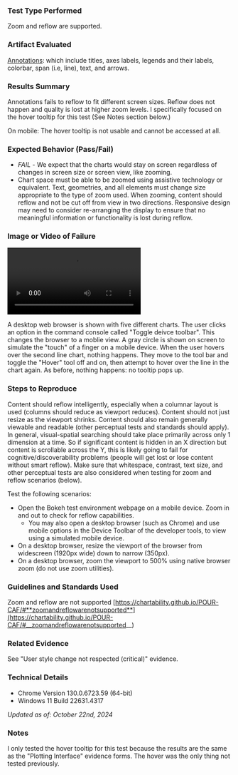 ### Test Type Performed

Zoom and reflow are supported.

### Artifact Evaluated

[Annotations](https://docs.bokeh.org/en/latest/docs/user_guide/interaction.html): which include titles, axes labels, legends and their labels, colorbar, span (i.e, line), text, and arrows.

### Results Summary

Annotations fails to reflow to fit different screen sizes. Reflow does not happen and quality is lost at higher zoom levels. I specifically focused on the hover tooltip for this test (See Notes section below.)

On mobile: The hover tooltip is not usable and cannot be accessed at all.

### Expected Behavior (Pass/Fail)

- _FAIL_ - We expect that the charts would stay on screen regardless of changes in screen size or screen view, like zooming.
- Chart space must be able to be zoomed using assistive technology or equivalent. Text, geometries, and all elements must change size appropriate to the type of zoom used. When zooming, content should reflow and not be cut off from view in two directions. Responsive design may need to consider re-arranging the display to ensure that no meaningful information or functionality is lost during reflow.

### Image or Video of Failure

<video controls src="./assets/annotations_zoom-reflow.mp4" title="Annotations: Zoom and Reflow test"></video>

A desktop web browser is shown with five different charts. The user clicks an option in the command console called "Toggle deivce toolbar". This changes the browser to a moblie view. A gray circle is shown on screen to simulate the "touch" of a finger on a mobile device. When the user hovers over the second line chart, nothing happens. They move to the tool bar and toggle the "Hover" tool off and on, then attempt to hover over the line in the chart again. As before, nothing happens: no tooltip pops up. 

### Steps to Reproduce

Content should reflow intelligently, especially when a columnar layout is used (columns should reduce as viewport reduces). Content should not just resize as the viewport shrinks. Content should also remain generally viewable and readable (other perceptual tests and standards should apply). In general, visual-spatial searching should take place primarily across only 1 dimension at a time. So if significant content is hidden in an X direction but content is scrollable across the Y, this is likely going to fail for cognitive/discoverability problems (people will get lost or lose content without smart reflow). Make sure that whitespace, contrast, text size, and other perceptual tests are also considered when testing for zoom and reflow scenarios (below).

Test the following scenarios:

- Open the Bokeh test environment webpage on a mobile device. Zoom in and out to check for reflow capabilities.
  - You may also open a desktop browser (such as Chrome) and use mobile options in the Device Toolbar of the developer tools, to view using a simulated mobile device.
- On a desktop browser, resize the viewport of the browser from widescreen (1920px wide) down to narrow (350px).
- On a desktop browser, zoom the viewport to 500% using native browser zoom (do not use zoom utilities).

### Guidelines and Standards Used

Zoom and reflow are not supported [https://chartability.github.io/POUR-CAF/#**zoomandreflowarenotsupported**](https://chartability.github.io/POUR-CAF/#__zoomandreflowarenotsupported__)

### Related Evidence

See "User style change not respected (critical)" evidence.

<!-- ### Known or Documented Issues
(If there is already a github issue created for this test or a related test, it will be listed here.) -->

### Technical Details

- Chrome Version 130.0.6723.59 (64-bit)
- Windows 11 Build 22631.4317

_Updated as of: October 22nd, 2024_

### Notes
I only tested the hover tooltip for this test because the results are the same as the "Plotting Interface" evidence forms. The hover was the only thing not tested previously. 
